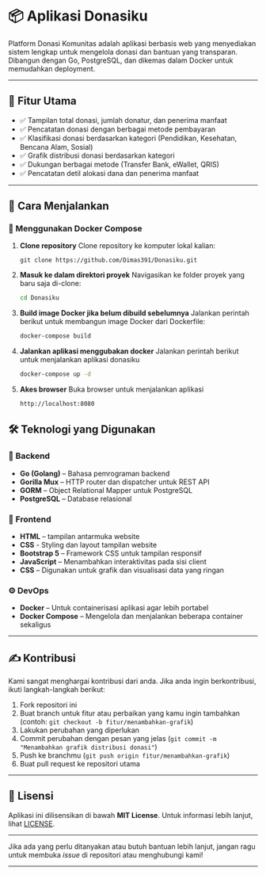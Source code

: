 # 📦 Aplikasi Donasiku
Platform Donasi Komunitas adalah aplikasi berbasis web yang menyediakan sistem lengkap untuk mengelola donasi dan bantuan yang transparan. Dibangun dengan Go, PostgreSQL, dan dikemas dalam Docker untuk memudahkan deployment.

---

## 🚀 Fitur Utama

- ✅ Tampilan total donasi, jumlah donatur, dan penerima manfaat
- ✅ Pencatatan donasi dengan berbagai metode pembayaran
- ✅ Klasifikasi donasi berdasarkan kategori (Pendidikan, Kesehatan, Bencana Alam, Sosial)
- ✅ Grafik distribusi donasi berdasarkan kategori
- ✅ Dukungan berbagai metode (Transfer Bank, eWallet, QRIS)
- ✅ Pencatatan detil alokasi dana dan penerima manfaat

---

## 🚀 Cara Menjalankan

### 🔁 Menggunakan Docker Compose

1. **Clone repository**
   Clone repository ke komputer lokal kalian:
   ```bah
   git clone https://github.com/Dimas391/Donasiku.git
   ``` 
3. **Masuk ke dalam direktori proyek**
   Navigasikan ke folder proyek yang baru saja di-clone:
   ```bash
   cd Donasiku
   ```
4. **Build image Docker jika belum dibuild sebelumnya**
   Jalankan perintah berikut untuk membangun image Docker dari Dockerfile:
   ```bash
   docker-compose build
   ```
5. **Jalankan aplikasi menggubakan docker**
   Jalankan perintah berikut untuk menjalankan aplikasi donasiku
   ```bash
   docker-compose up -d
   ```
6. **Akes browser**
   Buka browser untuk menjalankan aplikasi
   ```bash
   http://localhost:8080
   ```
   
## 🛠️ Teknologi yang Digunakan

### 🔧 Backend

- **Go (Golang)** – Bahasa pemrograman backend
- **Gorilla Mux** – HTTP router dan dispatcher untuk REST API
- **GORM** – Object Relational Mapper untuk PostgreSQL
- **PostgreSQL** – Database relasional 

### 🎨 Frontend

- **HTML** – tampilan antarmuka website
- **CSS** - Styling dan layout tampilan website
- **Bootstrap 5** – Framework CSS untuk tampilan responsif
- **JavaScript** – Menambahkan interaktivitas pada sisi client
- **CSS** – Digunakan untuk grafik dan visualisasi data yang ringan

### ⚙️ DevOps

- **Docker** – Untuk containerisasi aplikasi agar lebih portabel
- **Docker Compose** – Mengelola dan menjalankan beberapa container sekaligus
---

## ✍️ Kontribusi

Kami sangat menghargai kontribusi dari anda. Jika anda ingin berkontribusi, ikuti langkah-langkah berikut:

1. Fork repositori ini
2. Buat branch untuk fitur atau perbaikan yang kamu ingin tambahkan (contoh: `git checkout -b fitur/menambahkan-grafik`)
3. Lakukan perubahan yang diperlukan
4. Commit perubahan dengan pesan yang jelas (`git commit -m "Menambahkan grafik distribusi donasi"`)
5. Push ke branchmu (`git push origin fitur/menambahkan-grafik`)
6. Buat pull request ke repositori utama

---

## 📄 Lisensi

Aplikasi ini dilisensikan di bawah **MIT License**. Untuk informasi lebih lanjut, lihat [LICENSE](LICENSE).

---

Jika ada yang perlu ditanyakan atau butuh bantuan lebih lanjut, jangan ragu untuk membuka *issue* di repositori atau menghubungi kami!

---



   


